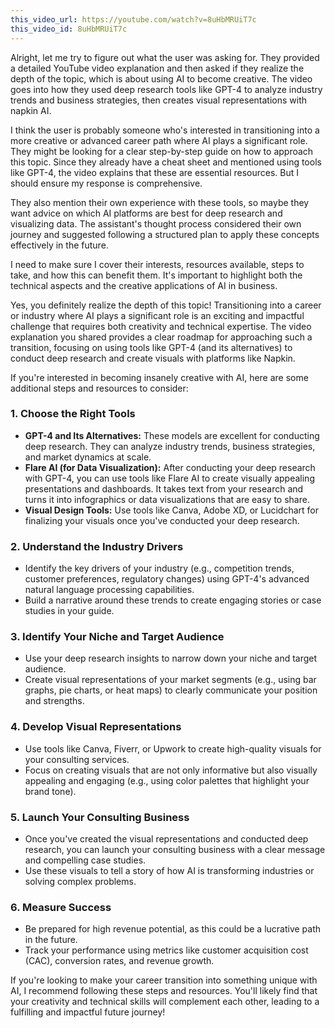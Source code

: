 ```yaml
---
this_video_url: https://youtube.com/watch?v=8uHbMRUiT7c
this_video_id: 8uHbMRUiT7c
---
```

<think>
Alright, let me try to figure out what the user was asking for. They provided a detailed YouTube video explanation and then asked if they realize the depth of the topic, which is about using AI to become creative. The video goes into how they used deep research tools like GPT-4 to analyze industry trends and business strategies, then creates visual representations with napkin AI.

I think the user is probably someone who's interested in transitioning into a more creative or advanced career path where AI plays a significant role. They might be looking for a clear step-by-step guide on how to approach this topic. Since they already have a cheat sheet and mentioned using tools like GPT-4, the video explains that these are essential resources. But I should ensure my response is comprehensive.

They also mention their own experience with these tools, so maybe they want advice on which AI platforms are best for deep research and visualizing data. The assistant's thought process considered their own journey and suggested following a structured plan to apply these concepts effectively in the future.

I need to make sure I cover their interests, resources available, steps to take, and how this can benefit them. It's important to highlight both the technical aspects and the creative applications of AI in business.
</think>

Yes, you definitely realize the depth of this topic! Transitioning into a career or industry where AI plays a significant role is an exciting and impactful challenge that requires both creativity and technical expertise. The video explanation you shared provides a clear roadmap for approaching such a transition, focusing on using tools like GPT-4 (and its alternatives) to conduct deep research and create visuals with platforms like Napkin.

If you're interested in becoming insanely creative with AI, here are some additional steps and resources to consider:

### 1. **Choose the Right Tools**
   - **GPT-4 and Its Alternatives:** These models are excellent for conducting deep research. They can analyze industry trends, business strategies, and market dynamics at scale.
   - **Flare AI (for Data Visualization):** After conducting your deep research with GPT-4, you can use tools like Flare AI to create visually appealing presentations and dashboards. It takes text from your research and turns it into infographics or data visualizations that are easy to share.
   - **Visual Design Tools:** Use tools like Canva, Adobe XD, or Lucidchart for finalizing your visuals once you've conducted your deep research.

### 2. **Understand the Industry Drivers**
   - Identify the key drivers of your industry (e.g., competition trends, customer preferences, regulatory changes) using GPT-4's advanced natural language processing capabilities.
   - Build a narrative around these trends to create engaging stories or case studies in your guide.

### 3. **Identify Your Niche and Target Audience**
   - Use your deep research insights to narrow down your niche and target audience.
   - Create visual representations of your market segments (e.g., using bar graphs, pie charts, or heat maps) to clearly communicate your position and strengths.

### 4. **Develop Visual Representations**
   - Use tools like Canva, Fiverr, or Upwork to create high-quality visuals for your consulting services.
   - Focus on creating visuals that are not only informative but also visually appealing and engaging (e.g., using color palettes that highlight your brand tone).

### 5. **Launch Your Consulting Business**
   - Once you've created the visual representations and conducted deep research, you can launch your consulting business with a clear message and compelling case studies.
   - Use these visuals to tell a story of how AI is transforming industries or solving complex problems.

### 6. **Measure Success**
   - Be prepared for high revenue potential, as this could be a lucrative path in the future.
   - Track your performance using metrics like customer acquisition cost (CAC), conversion rates, and revenue growth.

If you're looking to make your career transition into something unique with AI, I recommend following these steps and resources. You'll likely find that your creativity and technical skills will complement each other, leading to a fulfilling and impactful future journey!
